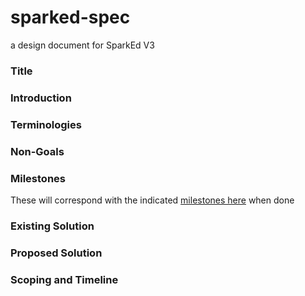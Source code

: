 # sparked-spec

a design document for SparkEd V3

### Title 



### Introduction


### Terminologies


### Non-Goals


### Milestones 
These will correspond with the indicated [milestones here](https://github.com/SparkEdUAB/sparked3.0-spec/milestones) when done


### Existing Solution


### Proposed Solution


### Scoping and Timeline

